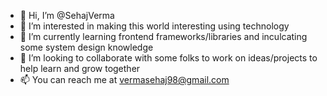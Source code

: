 - 👋 Hi, I’m @SehajVerma
- 👀 I’m interested in making this world interesting using technology
- 🌱 I’m currently learning frontend frameworks/libraries and inculcating some system design knowledge
- 💞️ I’m looking to collaborate with some folks to work on ideas/projects to help learn and grow together
- 📫 You can reach me at vermasehaj98@gmail.com

<!---
SehajVerma/SehajVerma is a ✨ special ✨ repository because its `README.md` (this file) appears on your GitHub profile.
You can click the Preview link to take a look at your changes.
--->
